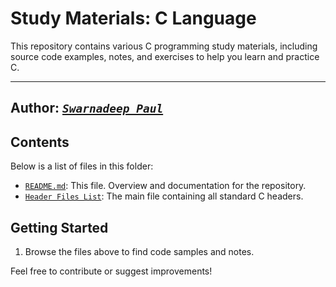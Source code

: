 # **Study Materials: C Language**

This repository contains various C programming study materials, including source code examples, notes, and exercises to help you learn and practice C.

---

## **Author: [*`Swarnadeep Paul`*](https://github.com/10112007)**

## **Contents**

Below is a list of files in this folder:

- [`README.md`](./README.md): This file. Overview and documentation for the repository.
- [`Header Files List`](./c23_headers.md): The main file containing all standard C headers.

## Getting Started

1. Browse the files above to find code samples and notes.

Feel free to contribute or suggest improvements!
